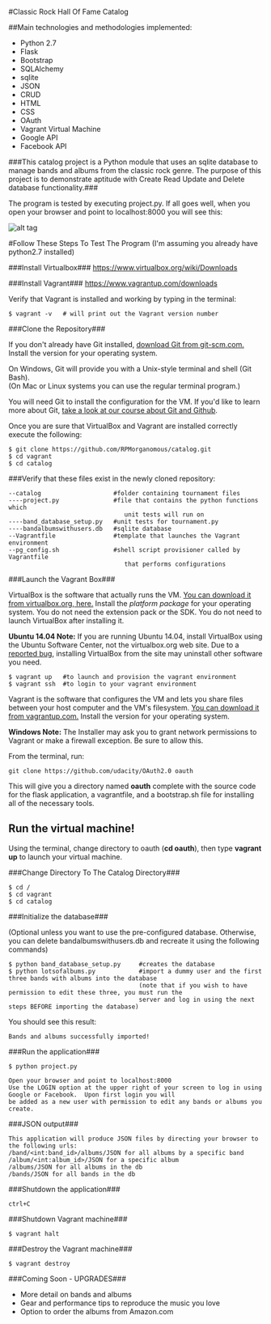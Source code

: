 #Classic Rock Hall Of Fame Catalog

##Main technologies and methodologies implemented:
* Python 2.7
* Flask
* Bootstrap
* SQLAlchemy
* sqlite
* JSON
* CRUD
* HTML
* CSS
* OAuth
* Vagrant Virtual Machine
* Google API
* Facebook API

###This catalog project is a Python module that uses an sqlite database to manage bands and albums from the classic rock genre.  The purpose of this project is to demonstrate aptitude with Create Read Update and Delete database functionality.###

The program is tested by executing project.py.  If all goes well, when you open your browser and point to localhost:8000 you will see this:

![alt tag](https://github.com/RPMorganomous/catalog/blob/master/static/screenshot.png)

#Follow These Steps To Test The Program
(I'm assuming you already have python2.7 installed)

###Install Virtualbox###
https://www.virtualbox.org/wiki/Downloads

###Install Vagrant###
https://www.vagrantup.com/downloads

Verify that Vagrant is installed and working by typing in the terminal:

    $ vagrant -v   # will print out the Vagrant version number

###Clone the Repository###

If you don't already have Git installed, [download Git from git-scm.com.](http://git-scm.com/downloads) Install the version for your operating system.

On Windows, Git will provide you with a Unix-style terminal and shell (Git Bash).  
(On Mac or Linux systems you can use the regular terminal program.)

You will need Git to install the configuration for the VM. If you'd like to learn more about Git, [take a look at our course about Git and Github](http://www.udacity.com/course/ud775).

Once you are sure that VirtualBox and Vagrant are installed correctly execute the following:

    $ git clone https://github.com/RPMorganomous/catalog.git
    $ cd vagrant
    $ cd catalog

###Verify that these files exist in the newly cloned repository:

    --catalog                    #folder containing tournament files
    ----project.py               #file that contains the python functions which 
                                    unit tests will run on
    ----band_database_setup.py   #unit tests for tournament.py
    ----bandalbumswithusers.db   #sqlite database
    --Vagrantfile                #template that launches the Vagrant environment
    --pg_config.sh               #shell script provisioner called by Vagrantfile
                                    that performs configurations

###Launch the Vagrant Box###

VirtualBox is the software that actually runs the VM. [You can download it from virtualbox.org, here.](https://www.virtualbox.org/wiki/Downloads)  Install the *platform package* for your operating system.  You do not need the extension pack or the SDK. You do not need to launch VirtualBox after installing it.

**Ubuntu 14.04 Note:** If you are running Ubuntu 14.04, install VirtualBox using the Ubuntu Software Center, not the virtualbox.org web site. Due to a [reported bug](http://ubuntuforums.org/showthread.php?t=2227131), installing VirtualBox from the site may uninstall other software you need.

    $ vagrant up   #to launch and provision the vagrant environment
    $ vagrant ssh  #to login to your vagrant environment
    
Vagrant is the software that configures the VM and lets you share files between your host computer and the VM's filesystem.  [You can download it from vagrantup.com.](https://www.vagrantup.com/downloads) Install the version for your operating system.

**Windows Note:** The Installer may ask you to grant network permissions to Vagrant or make a firewall exception. Be sure to allow this.

From the terminal, run:

    git clone https://github.com/udacity/OAuth2.0 oauth

This will give you a directory named **oauth** complete with the source code for the flask application, a vagrantfile, and a bootstrap.sh file for installing all of the necessary tools. 

## Run the virtual machine!

Using the terminal, change directory to oauth (**cd oauth**), then type **vagrant up** to launch your virtual machine.

###Change Directory To The Catalog Directory###

    $ cd /
    $ cd vagrant
    $ cd catalog

###Initialize the database###

(Optional unless you want to use the pre-configured database.  Otherwise, you can delete bandalbumswithusers.db and recreate it using the following commands)

    $ python band_database_setup.py     #creates the database
    $ python lotsofalbums.py            #import a dummy user and the first three bands with albums into the database 
                                        (note that if you wish to have permission to edit these three, you must run the
                                        server and log in using the next steps BEFORE importing the database)
You should see this result:

    Bands and albums successfully imported!

###Run the application###

    $ python project.py

    Open your browser and point to localhost:8000
    Use the LOGIN option at the upper right of your screen to log in using Google or Facebook.  Upon first login you will
    be added as a new user with permission to edit any bands or albums you create.
    
###JSON output###

    This application will produce JSON files by directing your browser to the following urls:
    /band/<int:band_id>/albums/JSON for all albums by a specific band
    /album/<int:album_id>/JSON for a specific album
    /albums/JSON for all albums in the db
    /bands/JSON for all bands in the db

###Shutdown the application###

    ctrl+C

###Shutdown Vagrant machine###

    $ vagrant halt


###Destroy the Vagrant machine###

    $ vagrant destroy

###Coming Soon - UPGRADES###
* More detail on bands and albums
* Gear and performance tips to reproduce the music you love
* Option to order the albums from Amazon.com

